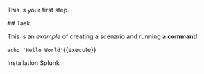This is your first step.

## Task

This is an _example_ of creating a scenario and running a **command**

`echo 'Hello World'`{{execute}}

Installation Splunk
